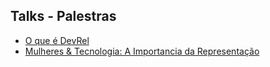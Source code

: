 ## Talks - Palestras

- [O que é DevRel](talks/devrel.md)
- [Mulheres & Tecnologia: A Importancia da Representação](talks/mulheres-tech.md)



